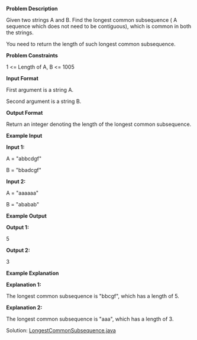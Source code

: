 **Problem Description**

Given two strings A and B. Find the longest common subsequence ( A sequence which does not need to be contiguous), which
is common in both the strings.

You need to return the length of such longest common subsequence.

**Problem Constraints**

1 <= Length of A, B <= 1005

**Input Format**

First argument is a string A.

Second argument is a string B.

**Output Format**

Return an integer denoting the length of the longest common subsequence.

**Example Input**

**Input 1:**

A = "abbcdgf"

B = "bbadcgf"

**Input 2:**

A = "aaaaaa"

B = "ababab"

**Example Output**

**Output 1:**

5

**Output 2:**

3

**Example Explanation**

**Explanation 1:**

The longest common subsequence is "bbcgf", which has a length of 5.

**Explanation 2:**

The longest common subsequence is "aaa", which has a length of 3.

Solution: [LongestCommonSubsequence.java](Solution/LongestCommonSubsequence.java)